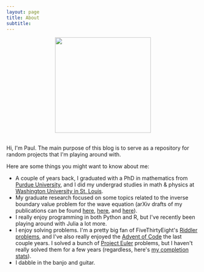 ```yaml
---
layout: page
title: About
subtitle: 
---
```


<center> 
<img src="{{ url }}/assets/PaulMask.jpg" width="250" height="250" /> </center> 
<br>
	
Hi, I'm Paul. The main purpose of this blog is to serve as a
repository for random projects that I'm playing around with.

Here are some things you might want to know about me:

- A couple of years back, I graduated with a PhD in mathematics from [Purdue University](http://math.purdue.edu), and I did my undergrad studies in math & physics at [Washington University in St. Louis](http://www.wustl.edu).
- My graduate research focused on some topics related to the inverse boundary value problem for the wave equation (arXiv drafts of my publications can be found [here](https://arxiv.org/abs/1508.03397), [here](https://arxiv.org/abs/1612.02383), and [here](https://arxiv.org/abs/1710.02749)).
- I really enjoy programming in both Python and R, but I've recently been playing around with Julia a lot more.
- I enjoy solving problems. I'm a pretty big fan of FiveThirtyEight's [Riddler problems](https://fivethirtyeight.com/?s=riddler), and I've also really enjoyed the [Advent of Code](https://adventofcode.com/) the last couple years. I solved a bunch of [Project Euler](https://projecteuler.net/) problems, but I haven't really solved them for a few years (regardless, here's [my completion stats](https://projecteuler.net/profile/pkepley.png)).
- I dabble in the banjo and guitar.

